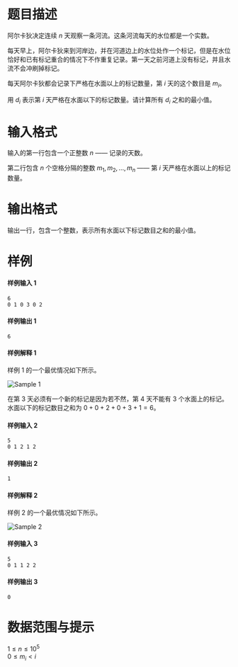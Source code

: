 
# 题目描述

阿尔卡狄决定连续 $n$ 天观察一条河流。这条河流每天的水位都是一个实数。

每天早上，阿尔卡狄来到河岸边，并在河道边上的水位处作一个标记，但是在水位恰好和已有标记重合的情况下不作重复记录。第一天之前河道上没有标记，并且水流不会冲刷掉标记。

每天阿尔卡狄都会记录下严格在水面以上的标记数量，第 $i$ 天的这个数目是 $m_i$。

用 $d_i$ 表示第 $i$ 天严格在水面以下的标记数量。请计算所有 $d_i$ 之和的最小值。

# 输入格式

输入的第一行包含一个正整数 $n$ —— 记录的天数。

第二行包含 $n$ 个空格分隔的整数 $m_1, m_2, \ldots, m_n$ —— 第 $i$ 天严格在水面以上的标记数量。

# 输出格式

输出一行，包含一个整数，表示所有水面以下标记数目之和的最小值。

# 样例

#### 样例输入 1
```plain
6
0 1 0 3 0 2
```
#### 样例输出 1
```plain
6
```
#### 样例解释 1
样例 1 的一个最优情况如下所示。

![Sample 1](/source/loj/6370/img/aHR0cDovL2NvZGVmb3JjZXMuY29tL3ByZWRvd25sb2FkZWQvMDYvMDcvMDYwNzY0MmZhOTk1OWE2NDA4OTIwYmFhM2MzY2QwZWMzOWI4NWI0OS5wbmc=.png)

在第 $3$ 天必须有一个新的标记是因为若不然，第 $4$ 天不能有 $3$ 个水面上的标记。水面以下的标记数目之和为 $0 + 0 + 2 + 0 + 3 + 1 = 6$。

#### 样例输入 2
```plain
5
0 1 2 1 2
```
#### 样例输出 2
```plain
1
```
#### 样例解释 2
样例 2 的一个最优情况如下所示。

![Sample 2](/source/loj/6370/img/aHR0cDovL2NvZGVmb3JjZXMuY29tL3ByZWRvd25sb2FkZWQvMjIvYjUvMjJiNTkwZDBhMDZlNDJlMjgxMjBiYzg4YjI5MTI4ZWU2ZmM2NjBhZS5wbmc=.png)

#### 样例输入 3
```plain
5
0 1 1 2 2
```
#### 样例输出 3
```plain
0
```

# 数据范围与提示

$1 \leq n \leq 10^5$  
$0 \leq m_i \lt i$

